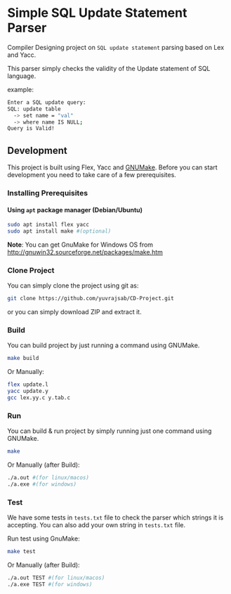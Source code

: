 # Simple SQL Update Statement Parser

Compiler Designing project on `SQL update statement` parsing based on Lex and Yacc.

This parser simply checks the validity of the Update statement of SQL language.

example:

```bash
Enter a SQL update query:
SQL: update table
  -> set name = "val"  
  -> where name IS NULL;
Query is Valid!
```

## Development

This project is built using Flex, Yacc and [GNUMake](https://www.gnu.org/software/make/).
Before you can start development you need to take care of a few prerequisites.

### Installing Prerequisites

#### Using `apt` package manager (Debian/Ubuntu)

```bash
sudo apt install flex yacc 
sudo apt install make #(optional)
```

**Note**: You can get GnuMake for Windows OS from http://gnuwin32.sourceforge.net/packages/make.htm

### Clone Project

You can simply clone the project using git as:

```bash
git clone https://github.com/yuvrajsab/CD-Project.git
```
or you can simply download ZIP and extract it.

### Build

You can build project by just running a command using GNUMake.

```bash
make build
```

Or Manually:

```bash
flex update.l
yacc update.y
gcc lex.yy.c y.tab.c
```

### Run

You can build & run project by simply running just one command using GNUMake.

```bash
make
```

Or Manually (after Build):

```bash
./a.out #(for linux/macos)
./a.exe #(for windows)
```

### Test

We have some tests in `tests.txt` file to check the parser which strings it is accepting. You can also add your own string in `tests.txt` file.

Run test using GnuMake:

```bash
make test
```

Or Manually (after Build):

```bash
./a.out TEST #(for linux/macos)
./a.exe TEST #(for windows)
```
